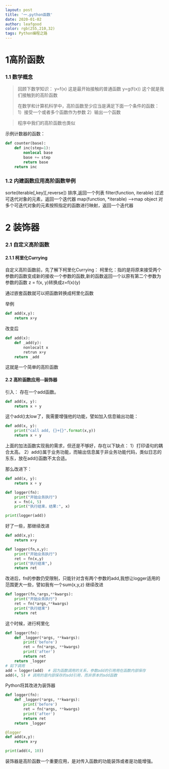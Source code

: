 ```yaml
---
layout: post
title: '一.python函数'
date: 2020-01-02
author: leafgood
color: rgb(255,210,32)
tags: Python编程之路
---
```

# 1高阶函数
### 1.1 数学概念
>回顾下数学知识：
>y=f(x) 这是最开始接触的普通函数
>y=g(f(x)) 这个就是我们接触到的高阶函数
>
>在数学和计算机科学中，高阶函数至少应当是满足下面一个条件的函数：
>1）接受一个或者多个函数作为参数
>2）输出一个函数

>程序中我们的高阶函数也类似

示例计数器的函数：
```python
def counter(base):
    def inc(step=1):
        nonlocal base
        base += step
        return base
    return inc
```
###  1.2 内建函数应用高阶函数举例
sorte(iterable[,key][,reverse]) 排序,返回一个列表
filter(function, iterable) 过滤可迭代对象的元素，返回一个迭代器
map(function, *iterable) -->map object  对多个可迭代对象的元素按照指定的函数进行映射，返回一个迭代器



# 2 装饰器
### 2.1 自定义高阶函数
#### 2.1.1 柯里化Currying
自定义高阶函数前，先了解下柯里化Currying：
柯里化：指的是将原来接受两个参数的函数变成新的接收一个参数的函数,新的函数返回一个以原有第二个参数为参数的函数
z = f(x, y)转换成z=f(x)(y)

通过嵌套函数就可以把函数转换成柯里化函数

举例
```python
def add(x,y):
    return x+y
```
改变后
```python
def add(x):
    def _add(y):
        nonlocalt x
        retrun x+y
    return _add
```
这就是一个简单的高阶函数

#### 2.2 高阶函数应用--装饰器
引入：
存在一个add函数。
```python
def add(x, y):
    return x + y
```
这个add()太low了，我需要增强他的功能，譬如加入信息输出功能：
```python
def add(x, y):
    print("call add, {}+{}".format(x,y))
    return x + y
```
上面的加法函数实现我的需求，但还是不够好，存在以下缺点：
1）打印语句的耦合太高。
2）add()属于业务功能，而输出信息属于非业务功能代码，类似日志的东东，放在add()函数不太合适。

那么改进下：
```python
def add(x, y):
    return x + y

def logger(fn):
    print("开始业务执行")
    x = fn(4, 5)
    print("执行结束，结果:", x)

print(logger(add))
```
好了一些，那继续改进
```python
def add(x,y):
    return x+y

def logger(fn,x,y):
    print("开始业务执行")
    ret = fn(x,y)
    print("执行结束",)
    return ret
```
改进后，fn的参数仍受限制，只能针对含有两个参数的add,我想让logger适用的范围更大一些，譬如我有一个sum(x,y,z)
继续改进
```python
def logger(fn,*args,**kwargs):
    print("开始业务执行")
    ret = fn(*args,**kwargs)
    print("执行结束")
    return ret
```
这个时候，进行柯里化
```python
def logger(fn):
    def _logger(*args, **kwargs):
        print('before')
        ret = fn(*args, **kwargs)
        print('after')
        return ret
    return _logger
# 如下调用
add = logger(add)  # 因为函数调用的关系，参数add的引用用在函数内部保存
add(4, 5) # 调用的是内部保存的add引用，而非原本的add函数
```
Python将其改进为装饰器
```python
def logger(fn):
    def _logger(*args, **kwargs):
        print('before')
        ret = fn(*args, **kwargs)
        print('after')
        return ret
    return _logger

@logger
def add(x,y):
    return x+y

print(add(4, 10))
```

装饰器是高阶函数一个重要应用，是对传入函数的功能装饰或者是功能增强。
